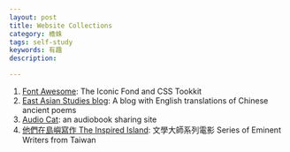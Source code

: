 ```yaml
---
layout: post
title: Website Collections
category: 檐蛛
tags: self-study
keywords: 有趣
description: 

---
```

 
1. [Font Awesome](http://fontawesome.io "http://fontawesome.io"): The Iconic Fond and CSS Tookkit 
2. [East Asian Studies blog](https://eastasiastudent.net "https://eastasiastudent.net"): A blog with English translations of Chinese ancient poems
3. [Audio Cat](http://audioc.at "http://audioc.at"): an audiobook sharing site
4. [他們在島嶼寫作 The Inspired Island](http://www.poemmovie.com.tw/home.php "http://www.poemmovie.com.tw/home.php"): 文學大師系列電影 Series of Eminent Writers from Taiwan




